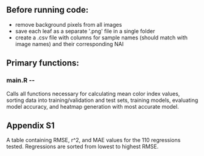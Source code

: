 ## Before running code:
- remove background pixels from all images
- save each leaf as a separate '.png' file in a single folder
- create a .csv file with columns for sample names (should match with image names) and their corresponding NAI

## Primary functions:
### main.R --
Calls all functions necessary for calculating mean color index values, sorting data into training/validation and test sets, training models, evaluating model accuracy, and heatmap generation with most accurate model.

## Appendix S1
A table containing RMSE, r^2, and MAE values for the 110 regressions tested. Regressions are sorted from lowest to highest RMSE.
